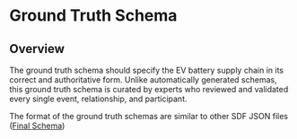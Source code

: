 # Ground Truth Schema

## Overview

The ground truth schema should specify the EV battery supply chain in its correct and authoritative form. Unlike automatically generated schemas, this ground truth schema is curated by experts who reviewed and validated every single event, relationship, and participant.

The format of the ground truth schemas are similar to other SDF JSON files ([Final Schema](/MFI_Script/final_schemas/README.md))